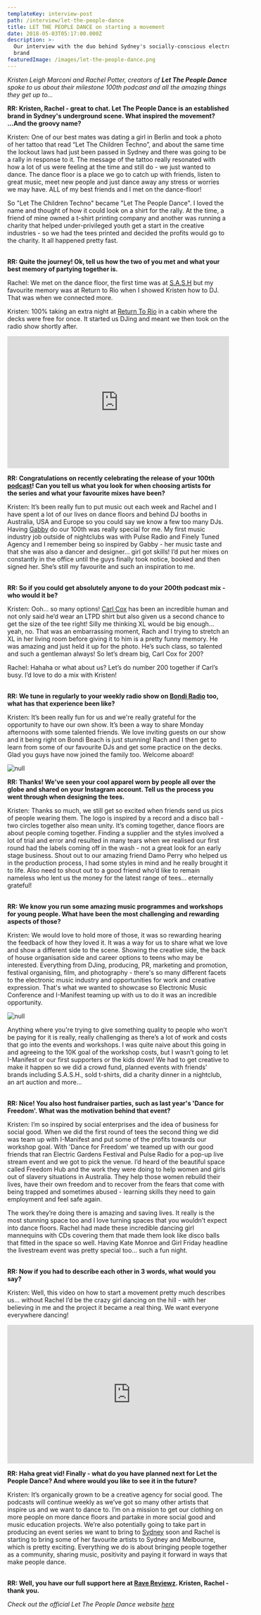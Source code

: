 ```yaml
---
templateKey: interview-post
path: /interview/let-the-people-dance
title: LET THE PEOPLE DANCE on starting a movement
date: 2018-05-03T05:17:00.000Z
description: >-
  Our interview with the duo behind Sydney's socially-conscious electronic music
  brand 
featuredImage: /images/let-the-people-dance.png
---
```

_Kristen Leigh Marconi and Rachel Potter, creators of **Let The People Dance** spoke to us about their milestone 100th podcast and all the amazing things they get up to..._

**RR: Kristen, Rachel - great to chat. Let The People Dance is an established brand in Sydney's underground scene. What inspired the movement? ...And the groovy name?**

Kristen: One of our best mates was dating a girl in Berlin and took a photo of her tattoo that read “Let The Children Techno”, and about the same time the lockout laws had just been passed in Sydney and there was going to be a rally in response to it. The message of the tattoo really resonated with how a lot of us were feeling at the time and still do - we just wanted to dance. The dance floor is a place we go to catch up with friends, listen to great music, meet new people and just dance away any stress or worries we may have. ALL of my best friends and I met on the dance-floor!

So "Let The Children Techno" became "Let The People Dance". I loved the name and thought of how it could look on a shirt for the rally. At the time, a friend of mine owned a t-shirt printing company and another was running a charity that helped under-privileged youth get a start in the creative industries - so we had the tees printed and decided the profits would go to the charity. It all happened pretty fast.
<br><br>

**RR: Quite the journey! Ok, tell us how the two of you met and what your best memory of partying together is.**

Rachel: We met on the dance floor, the first time was at [S.A.S.H](https://www.ravereviewz.net/Promoter/S-A-S-H/152) but my favourite memory was at Return to Rio when I showed Kristen how to DJ. That was when we connected more.

Kristen: 100% taking an extra night at [Return To Rio](https://www.ravereviewz.net/Promoter/Return-to-Rio/148) in a cabin where the decks were free for once. It started us DJing and meant we then took on the radio show shortly after.

<iframe width="100%" height="300" scrolling="no" frameborder="no" allow="autoplay" src="https://w.soundcloud.com/player/?url=https%3A//api.soundcloud.com/tracks/427592025&color=%230a0a0a&auto_play=false&hide_related=false&show_comments=true&show_user=true&show_reposts=false&show_teaser=true&visual=true"></iframe>

**RR: Congratulations on recently celebrating the release of your 100th [podcast](https://soundcloud.com/let-the-people-dance)! Can you tell us what you look for when choosing artists for the series and what your favourite mixes have been?**

Kristen: It’s been really fun to put music out each week and Rachel and I have spent a lot of our lives on dance floors and behind DJ booths in Australia, USA and Europe so you could say we know a few too many DJs. Having [Gabby](https://www.facebook.com/iamgabbymusic/) do our 100th was really special for me. My first music industry job outside of nightclubs was with Pulse Radio and Finely Tuned Agency and I remember being so inspired by Gabby - her music taste and that she was also a dancer and designer... girl got skills! I’d put her mixes on constantly in the office until the guys finally took notice, booked and then signed her. She’s still my favourite and such an inspiration to me.
<br> 

**RR: So if you could get absolutely anyone to do your 200th podcast mix - who would it be?**

Kristen: Ooh… so many options! [Carl Cox](https://magazine.ravereviewz.net/interview/carl-cox-pure) has been an incredible human and not only said he’d wear an LTPD shirt but also given us a second chance to get the size of the tee right! Silly me thinking XL would be big enough… yeah, no. That was an embarrassing moment, Rach and I trying to stretch an XL in her living room before giving it to him is a pretty funny memory. He was amazing and just held it up for the photo. He’s such class, so talented and such a gentleman always! So let’s dream big, Carl Cox for 200?

Rachel: Hahaha or what about us? Let’s do number 200 together if Carl’s busy. I’d love to do a mix with Kristen! 
<br> 

**RR: We tune in regularly to your weekly radio show on [Bondi Radio](https://www.facebook.com/BondiRadio/) too, what has that experience been like?**

Kristen: It’s been really fun for us and we're really grateful for the opportunity to have our own show. It’s been a way to share Monday afternoons with some talented friends. We love inviting guests on our show and it being right on Bondi Beach is just stunning! Rach and I then get to learn from some of our favourite DJs and get some practice on the decks. Glad you guys have now joined the family too. Welcome aboard!

![null](/images/ltpd-bondi-radio.png)

**RR: Thanks! We've seen your cool apparel worn by people all over the globe and shared on your Instagram account. Tell us the process you went through when designing the tees.**

Kristen: Thanks so much, we still get so excited when friends send us pics of people wearing them. The logo is inspired by a record and a disco ball - two circles together also mean unity. It’s coming together, dance floors are about people coming together. Finding a supplier and the styles involved a lot of trial and error and resulted in many tears when we realised our first round had the labels coming off in the wash - not a great look for an early stage business. Shout out to our amazing friend Damo Perry who helped us in the production process, I had some styles in mind and he really brought it to life. Also need to shout out to a good friend who’d like to remain nameless who lent us the money for the latest range of tees... eternally grateful!
<br><br>

**RR: We know you run some amazing music programmes and workshops for young people. What have been the most challenging and rewarding aspects of those?**

Kristen: We would love to hold more of those, it was so rewarding hearing the feedback of how they loved it. It was a way for us to share what we love and show a different side to the scene. Showing the creative side, the back of house organisation side and career options to teens who may be interested. Everything from DJing, producing, PR, marketing and promotion, festival organising, film, and photography - there's so many different facets to the electronic music industry and opportunities for work and creative expression. That's what we wanted to showcase so Electronic Music Conference and I-Manifest teaming up with us to do it was an incredible opportunity.

![null](/images/ltpd-business-school.png)

Anything where you're trying to give something quality to people who won’t be paying for it is really, really challenging as there’s a lot of work and costs that go into the events and workshops. I was quite naive about this going in and agreeing to the 10K goal of the workshop costs, but I wasn’t going to let I-Manifest or our first supporters or the kids down! We had to get creative to make it happen so we did a crowd fund, planned events with friends' brands including S.A.S.H., sold t-shirts, did a charity dinner in a nightclub, an art auction and more…
<br><br>

**RR: Nice! You also host fundraiser parties, such as last year's 'Dance for Freedom'. What was the motivation behind that event?**

Kristen: I’m so inspired by social enterprises and the idea of business for social good. When we did the first round of tees the second thing we did was team up with I-Manifest and put some of the profits towards our workshop goal. With 'Dance for Freedom' we teamed up with our good friends that ran Electric Gardens Festival and Pulse Radio for a pop-up live stream event and we got to pick the venue. I’d heard of the beautiful space called Freedom Hub and the work they were doing to help women and girls out of slavery situations in Australia. They help those women rebuild their lives, have their own freedom and to recover from the fears that come with being trapped and sometimes abused - learning skills they need to gain employment and feel safe again. 

The work they’re doing there is amazing and saving lives. It really is the most stunning space too and I love turning spaces that you wouldn’t expect into dance floors. Rachel had made these incredible dancing girl mannequins with CDs covering them that made them look like disco balls that fitted in the space so well. Having Kate Monroe and Girl Friday headline the livestream event was pretty special too... such a fun night.
<br> 

**RR: Now if you had to describe each other in 3 words, what would you say?**

Kristen: Well, this video on how to start a movement pretty much describes us... without Rachel I’d be the crazy girl dancing on the hill - with her believing in me and the project it became a real thing. We want everyone everywhere dancing!

<iframe width="560" height="315" src="https://www.youtube.com/embed/RXMnDG3QzxE" frameborder="0" allow="autoplay; encrypted-media" allowfullscreen></iframe>

**RR: Haha great vid! Finally - what do you have planned next for Let the People Dance? And where would you like to see it in the future?**

Kristen: It’s organically grown to be a creative agency for social good. The podcasts will continue weekly as we’ve got so many other artists that inspire us and we want to dance to. I’m on a mission to get our clothing on more people on more dance floors and partake in more social good and music education projects. We’re also potentially going to take part in producing an event series we want to bring to [Sydney](https://www.ravereviewz.net/Events-Location/Sydney) soon and Rachel is starting to bring some of her favourite artists to Sydney and Melbourne, which is pretty exciting. Everything we do is about bringing people together as a community, sharing music, positivity and paying it forward in ways that make people dance.
<br><br>

**RR: Well, you have our full support here at [Rave Reviewz](https://magazine.ravereviewz.net/). Kristen, Rachel - thank you.**

_Check out the official Let The People Dance website [here](www.letthepeopledance.com)_

